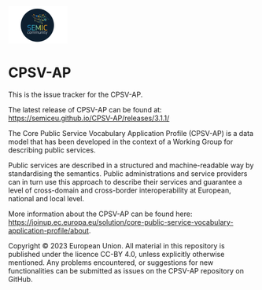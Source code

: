 ![SEMIC Core Vocabulary](/semic-icon-small.png)
# CPSV-AP

This is the issue tracker for the CPSV-AP.

The latest release of CPSV-AP can be found at: https://semiceu.github.io/CPSV-AP/releases/3.1.1/

The Core Public Service Vocabulary Application Profile (CPSV-AP) is a data model that has been developed in the context of a Working Group for describing public services.

Public services are described in a structured and machine-readable way by standardising the semantics. Public administrations and service providers can in turn use this approach to describe their services and guarantee a level of cross-domain and cross-border interoperability at European, national and local level.

More information about the CPSV-AP can be found here: https://joinup.ec.europa.eu/solution/core-public-service-vocabulary-application-profile/about.

Copyright © 2023 European Union. All material in this repository is published under the licence CC-BY 4.0, unless explicitly otherwise mentioned. Any problems encountered, or suggestions for new functionalities can be submitted as issues on the CPSV-AP repository on GitHub.
